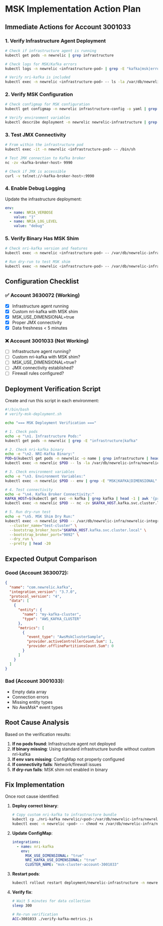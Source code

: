 # MSK Implementation Action Plan

## Immediate Actions for Account 3001033

### 1. Verify Infrastructure Agent Deployment
```bash
# Check if infrastructure agent is running
kubectl get pods -n newrelic | grep infrastructure

# Check logs for MSK/Kafka errors
kubectl logs -n newrelic <infrastructure-pod> | grep -E "kafka|msk|error|warn"

# Verify nri-kafka is included
kubectl exec -n newrelic <infrastructure-pod> -- ls -la /var/db/newrelic-infra/newrelic-integrations/bin/nri-kafka
```

### 2. Verify MSK Configuration
```bash
# Check configmap for MSK configuration
kubectl get configmap -n newrelic infrastructure-config -o yaml | grep -A 20 "kafka"

# Verify environment variables
kubectl describe deployment -n newrelic newrelic-infrastructure | grep -A 20 "Environment"
```

### 3. Test JMX Connectivity
```bash
# From within the infrastructure pod
kubectl exec -it -n newrelic <infrastructure-pod> -- /bin/sh

# Test JMX connection to Kafka broker
nc -zv <kafka-broker-host> 9990

# Check if JMX is accessible
curl -v telnet://<kafka-broker-host>:9990
```

### 4. Enable Debug Logging
Update the infrastructure deployment:
```yaml
env:
  - name: NRIA_VERBOSE
    value: "1"
  - name: NRIA_LOG_LEVEL
    value: "debug"
```

### 5. Verify Binary Has MSK Shim
```bash
# Check nri-kafka version and features
kubectl exec -n newrelic <infrastructure-pod> -- /var/db/newrelic-infra/newrelic-integrations/bin/nri-kafka --version

# Run dry-run to test MSK shim
kubectl exec -n newrelic <infrastructure-pod> -- /var/db/newrelic-infra/newrelic-integrations/bin/nri-kafka --dry_run --pretty
```

## Configuration Checklist

### ✅ Account 3630072 (Working)
- [x] Infrastructure agent running
- [x] Custom nri-kafka with MSK shim
- [x] MSK_USE_DIMENSIONAL=true
- [x] Proper JMX connectivity
- [x] Data freshness < 5 minutes

### ❌ Account 3001033 (Not Working)
- [ ] Infrastructure agent running?
- [ ] Custom nri-kafka with MSK shim?
- [ ] MSK_USE_DIMENSIONAL=true?
- [ ] JMX connectivity established?
- [ ] Firewall rules configured?

## Deployment Verification Script

Create and run this script in each environment:

```bash
#!/bin/bash
# verify-msk-deployment.sh

echo "=== MSK Deployment Verification ==="

# 1. Check pods
echo -e "\n1. Infrastructure Pods:"
kubectl get pods -n newrelic | grep -E "infrastructure|kafka"

# 2. Check nri-kafka binary
echo -e "\n2. NRI-Kafka Binary:"
POD=$(kubectl get pods -n newrelic -o name | grep infrastructure | head -1 | cut -d'/' -f2)
kubectl exec -n newrelic $POD -- ls -la /var/db/newrelic-infra/newrelic-integrations/bin/nri-kafka

# 3. Check environment variables
echo -e "\n3. Environment Variables:"
kubectl exec -n newrelic $POD -- env | grep -E "MSK|KAFKA|DIMENSIONAL"

# 4. Test connectivity
echo -e "\n4. Kafka Broker Connectivity:"
KAFKA_HOST=$(kubectl get svc -n kafka | grep kafka | head -1 | awk '{print $1}')
kubectl exec -n newrelic $POD -- nc -zv $KAFKA_HOST.kafka.svc.cluster.local 9092

# 5. Run dry-run test
echo -e "\n5. MSK Shim Dry Run:"
kubectl exec -n newrelic $POD -- /var/db/newrelic-infra/newrelic-integrations/bin/nri-kafka \
  --cluster_name="test-cluster" \
  --bootstrap_broker_host="$KAFKA_HOST.kafka.svc.cluster.local" \
  --bootstrap_broker_port="9092" \
  --dry_run \
  --pretty | head -20
```

## Expected Output Comparison

### Good (Account 3630072):
```json
{
  "name": "com.newrelic.kafka",
  "integration_version": "3.7.0",
  "protocol_version": "4",
  "data": [
    {
      "entity": {
        "name": "my-kafka-cluster",
        "type": "AWS_KAFKA_CLUSTER"
      },
      "metrics": [
        {
          "event_type": "AwsMskClusterSample",
          "provider.activeControllerCount.Sum": 1,
          "provider.offlinePartitionsCount.Sum": 0
        }
      ]
    }
  ]
}
```

### Bad (Account 3001033):
- Empty data array
- Connection errors
- Missing entity types
- No AwsMsk* event types

## Root Cause Analysis

Based on the verification results:

1. **If no pods found**: Infrastructure agent not deployed
2. **If binary missing**: Using standard infrastructure bundle without custom nri-kafka
3. **If env vars missing**: ConfigMap not properly configured
4. **If connectivity fails**: Network/firewall issues
5. **If dry-run fails**: MSK shim not enabled in binary

## Fix Implementation

Once root cause identified:

1. **Deploy correct binary**:
   ```bash
   # Copy custom nri-kafka to infrastructure bundle
   kubectl cp ./nri-kafka newrelic/<pod>:/var/db/newrelic-infra/newrelic-integrations/bin/nri-kafka
   kubectl exec -n newrelic <pod> -- chmod +x /var/db/newrelic-infra/newrelic-integrations/bin/nri-kafka
   ```

2. **Update ConfigMap**:
   ```yaml
   integrations:
     - name: nri-kafka
       env:
         MSK_USE_DIMENSIONAL: "true"
         NRI_KAFKA_USE_DIMENSIONAL: "true"
         CLUSTER_NAME: "msk-cluster-account-3001033"
   ```

3. **Restart pods**:
   ```bash
   kubectl rollout restart deployment/newrelic-infrastructure -n newrelic
   ```

4. **Verify fix**:
   ```bash
   # Wait 5 minutes for data collection
   sleep 300
   
   # Re-run verification
   ACC=3001033 ./verify-kafka-metrics.js
   ```